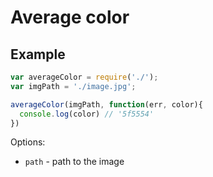 # Average color

## Example

```javascript
var averageColor = require('./');
var imgPath = './image.jpg';

averageColor(imgPath, function(err, color){
  console.log(color) // '5f5554'
})
```

Options:

* `path` - path to the image
